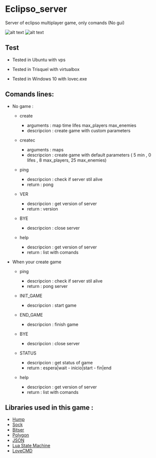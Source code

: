 # Eclipso_server

Server of eclipso multiplayer game, only comands (No gui)

![alt text](https://img.shields.io/badge/Love-11.2-ff69b4.svg) ![alt text](https://img.shields.io/badge/Status-Beta%201.0-orange.svg)

## Test

- Tested in Ubuntu with vps

- Tested in Trisquel with virtualbox

- Tested in Windows 10 with lovec.exe

## Comands lines:

* No game : 

  * create
    * arguments : map time lifes max_players max_enemies
    * descripcion : create game with custom parameters

  * createc
    * arguments : maps
    * descripcion : create game with default parameters ( 5 min , 0 lifes , 8 max_players, 25 max_enemies)

  * ping
    * descripcion : check if server stil alive
    * return : pong

  * VER
    * descripcion : get version of server
    * return : version

  * BYE
    * descripcion : close server
    
  * help
    * descripcion : get version of server
    * return : list with comands
    
* When your create game

  * ping
    * descripcion : check if server stil alive
    * return : pong server

  * INIT_GAME
    * descripcion : start game
    
  * END_GAME
    * descripcion : finish game
    
  * BYE
    * descripcion : close server
    
  * STATUS
    * descripcion : get status of game
    * return : espera|wait - inicio|start - fin|end
    
  * help
    * descripcion : get version of server
    * return : list with comands
    
 ## Libraries used in this game :

* [Hump](https://github.com/vrld/hump)
* [Sock](https://github.com/camchenry/sock.lua)
* [Bitser](https://github.com/gvx/bitser)
* [Polygon](https://github.com/AlexarJING/polygon)
* [JSON](http://regex.info/blog/lua/json)
* [Lua State Machine](https://github.com/kyleconroy/lua-state-machine)
* [LoveCMD](https://github.com/Ulydev/lovecmd)
